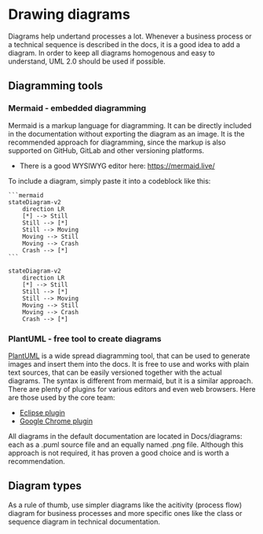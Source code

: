 # Drawing diagrams

Diagrams help undertand processes a lot. Whenever a business process or a technical sequence is described in the docs, it is a good idea to add a diagram. In order to keep all diagrams homogenous and easy to understand, UML 2.0 should be used if possible.

## Diagramming tools

### Mermaid - embedded diagramming

Mermaid is a markup language for diagramming. It can be directly included in the documentation without exporting the diagram as an image. It is the recommended approach for diagramming, since the markup is also supported on GitHub, GitLab and other versioning platforms.

- There is a good WYSIWYG editor here: https://mermaid.live/

To include a diagram, simply paste it into a codeblock like this:

````
```mermaid
stateDiagram-v2
	direction LR
	[*] --> Still
	Still --> [*]
	Still --> Moving
	Moving --> Still
	Moving --> Crash
	Crash --> [*]
```
````

```mermaid
stateDiagram-v2
	direction LR
	[*] --> Still
	Still --> [*]
	Still --> Moving
	Moving --> Still
	Moving --> Crash
	Crash --> [*]
```

### PlantUML - free tool to create diagrams

[PlantUML](http://plantuml.com/) is a wide spread diagramming tool, that can be used to generate images and insert them into the docs. It is free to use and works with plain text sources, that can be easily versioned together with the actual diagrams. The syntax is different from mermaid, but it is a similar approach. There are plenty of plugins for various editors and even web browsers. Here are those used by the core team:

- [Eclipse plugin](http://plantuml.com/eclipse)
- [Google Chrome plugin](https://chrome.google.com/webstore/detail/plantuml-viewer/legbfeljfbjgfifnkmpoajgpgejojooj)

All diagrams in the default documentation are located in Docs/diagrams: each as a .puml source file and an equally named .png file. Although this approach is not required, it has proven a good choice and is worth a recommendation.

## Diagram types

As a rule of thumb, use simpler diagrams like the acitivity (process flow) diagram for business processes and more specific ones like the class or sequence diagram in technical documentation.



